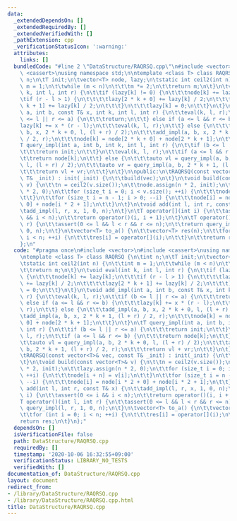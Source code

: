 ```yaml
---
data:
  _extendedDependsOn: []
  _extendedRequiredBy: []
  _extendedVerifiedWith: []
  _pathExtension: cpp
  _verificationStatusIcon: ':warning:'
  attributes:
    links: []
  bundledCode: "#line 2 \"DataStructure/RAQRSQ.cpp\"\n#include <vector>\n#include\
    \ <cassert>\nusing namespace std;\n\ntemplate <class T> class RAQRSQ {\n\tint\
    \ n;\n\tT init;\n\tvector<T> node, lazy;\n\tstatic int ceil2(int n) {\n\t\tint\
    \ m = 1;\n\t\twhile (m < n)\n\t\t\tm *= 2;\n\t\treturn m;\n\t}\n\tvoid eval(int\
    \ k, int l, int r) {\n\t\tif (lazy[k] != 0) {\n\t\t\tnode[k] += lazy[k];\n\t\t\
    \tif (r - l > 1) {\n\t\t\t\tlazy[2 * k + 0] += lazy[k] / 2;\n\t\t\t\tlazy[2 *\
    \ k + 1] += lazy[k] / 2;\n\t\t\t}\n\t\t\tlazy[k] = 0;\n\t\t}\n\t}\n\tvoid add_impl(int\
    \ a, int b, const T& x, int k, int l, int r) {\n\t\teval(k, l, r);\n\t\tif (b\
    \ <= l || r <= a) {\n\t\t\treturn;\n\t\t} else if (a <= l && r <= b) {\n\t\t\t\
    lazy[k] += x * (r - l);\n\t\t\teval(k, l, r);\n\t\t} else {\n\t\t\tadd_impl(a,\
    \ b, x, 2 * k + 0, l, (l + r) / 2);\n\t\t\tadd_impl(a, b, x, 2 * k + 1, (l + r)\
    \ / 2, r);\n\t\t\tnode[k] = node[2 * k + 0] + node[2 * k + 1];\n\t\t}\n\t}\n\t\
    T query_impl(int a, int b, int k, int l, int r) {\n\t\tif (b <= l || r <= a) {\n\
    \t\t\treturn init;\n\t\t}\n\t\teval(k, l, r);\n\t\tif (a <= l && r <= b) {\n\t\
    \t\treturn node[k];\n\t\t} else {\n\t\t\tauto vl = query_impl(a, b, 2 * k + 0,\
    \ l, (l + r) / 2);\n\t\t\tauto vr = query_impl(a, b, 2 * k + 1, (l + r) / 2, r);\n\
    \t\t\treturn vl + vr;\n\t\t}\n\t}\n\npublic:\n\tRAQRSQ(const vector<T>& vec, const\
    \ T& _init) : init(_init) {\n\t\tbuild(vec);\n\t}\n\tvoid build(const vector<T>&\
    \ v) {\n\t\tn = ceil2(v.size());\n\t\tnode.assign(n * 2, init);\n\t\tlazy.assign(n\
    \ * 2, 0);\n\t\tfor (size_t i = 0; i < v.size(); ++i) {\n\t\t\tnode[i + n] = v[i];\n\
    \t\t}\n\t\tfor (size_t i = n - 1; i > 0; --i) {\n\t\t\tnode[i] = node[i * 2 +\
    \ 0] + node[i * 2 + 1];\n\t\t}\n\t}\n\tvoid add(int l, int r, const T& x) {\n\t\
    \tadd_impl(l, r, x, 1, 0, n);\n\t}\n\tT operator[](int i) {\n\t\tassert(0 <= i\
    \ && i < n);\n\t\treturn operator()(i, i + 1);\n\t}\n\tT operator()(int l, int\
    \ r) {\n\t\tassert(0 <= l && l < r && r <= n);\n\t\treturn query_impl(l, r, 1,\
    \ 0, n);\n\t}\n\tvector<T> to_a() {\n\t\tvector<T> res(n);\n\t\tfor (int i = 0;\
    \ i < n; ++i) {\n\t\t\tres[i] = operator[](i);\n\t\t}\n\t\treturn res;\n\t}\n\
    };\n"
  code: "#pragma once\n#include <vector>\n#include <cassert>\nusing namespace std;\n\
    \ntemplate <class T> class RAQRSQ {\n\tint n;\n\tT init;\n\tvector<T> node, lazy;\n\
    \tstatic int ceil2(int n) {\n\t\tint m = 1;\n\t\twhile (m < n)\n\t\t\tm *= 2;\n\
    \t\treturn m;\n\t}\n\tvoid eval(int k, int l, int r) {\n\t\tif (lazy[k] != 0)\
    \ {\n\t\t\tnode[k] += lazy[k];\n\t\t\tif (r - l > 1) {\n\t\t\t\tlazy[2 * k + 0]\
    \ += lazy[k] / 2;\n\t\t\t\tlazy[2 * k + 1] += lazy[k] / 2;\n\t\t\t}\n\t\t\tlazy[k]\
    \ = 0;\n\t\t}\n\t}\n\tvoid add_impl(int a, int b, const T& x, int k, int l, int\
    \ r) {\n\t\teval(k, l, r);\n\t\tif (b <= l || r <= a) {\n\t\t\treturn;\n\t\t}\
    \ else if (a <= l && r <= b) {\n\t\t\tlazy[k] += x * (r - l);\n\t\t\teval(k, l,\
    \ r);\n\t\t} else {\n\t\t\tadd_impl(a, b, x, 2 * k + 0, l, (l + r) / 2);\n\t\t\
    \tadd_impl(a, b, x, 2 * k + 1, (l + r) / 2, r);\n\t\t\tnode[k] = node[2 * k +\
    \ 0] + node[2 * k + 1];\n\t\t}\n\t}\n\tT query_impl(int a, int b, int k, int l,\
    \ int r) {\n\t\tif (b <= l || r <= a) {\n\t\t\treturn init;\n\t\t}\n\t\teval(k,\
    \ l, r);\n\t\tif (a <= l && r <= b) {\n\t\t\treturn node[k];\n\t\t} else {\n\t\
    \t\tauto vl = query_impl(a, b, 2 * k + 0, l, (l + r) / 2);\n\t\t\tauto vr = query_impl(a,\
    \ b, 2 * k + 1, (l + r) / 2, r);\n\t\t\treturn vl + vr;\n\t\t}\n\t}\n\npublic:\n\
    \tRAQRSQ(const vector<T>& vec, const T& _init) : init(_init) {\n\t\tbuild(vec);\n\
    \t}\n\tvoid build(const vector<T>& v) {\n\t\tn = ceil2(v.size());\n\t\tnode.assign(n\
    \ * 2, init);\n\t\tlazy.assign(n * 2, 0);\n\t\tfor (size_t i = 0; i < v.size();\
    \ ++i) {\n\t\t\tnode[i + n] = v[i];\n\t\t}\n\t\tfor (size_t i = n - 1; i > 0;\
    \ --i) {\n\t\t\tnode[i] = node[i * 2 + 0] + node[i * 2 + 1];\n\t\t}\n\t}\n\tvoid\
    \ add(int l, int r, const T& x) {\n\t\tadd_impl(l, r, x, 1, 0, n);\n\t}\n\tT operator[](int\
    \ i) {\n\t\tassert(0 <= i && i < n);\n\t\treturn operator()(i, i + 1);\n\t}\n\t\
    T operator()(int l, int r) {\n\t\tassert(0 <= l && l < r && r <= n);\n\t\treturn\
    \ query_impl(l, r, 1, 0, n);\n\t}\n\tvector<T> to_a() {\n\t\tvector<T> res(n);\n\
    \t\tfor (int i = 0; i < n; ++i) {\n\t\t\tres[i] = operator[](i);\n\t\t}\n\t\t\
    return res;\n\t}\n};"
  dependsOn: []
  isVerificationFile: false
  path: DataStructure/RAQRSQ.cpp
  requiredBy: []
  timestamp: '2020-10-06 16:32:55+09:00'
  verificationStatus: LIBRARY_NO_TESTS
  verifiedWith: []
documentation_of: DataStructure/RAQRSQ.cpp
layout: document
redirect_from:
- /library/DataStructure/RAQRSQ.cpp
- /library/DataStructure/RAQRSQ.cpp.html
title: DataStructure/RAQRSQ.cpp
---
```


